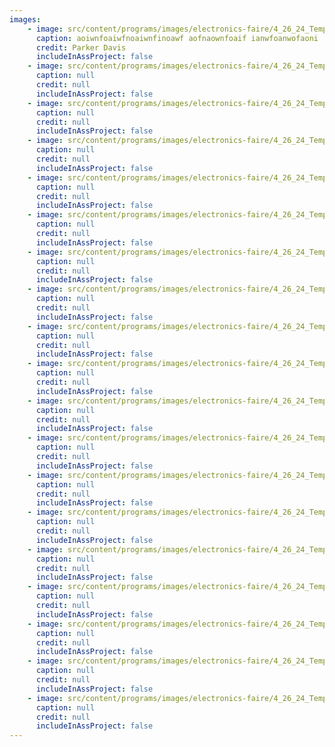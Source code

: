 ```yaml
---
images:
    - image: src/content/programs/images/electronics-faire/4_26_24_Temple_Electronics_Fair_039_A.jpg
      caption: aoiwnfoaiwfnoaiwnfinoawf aofnaownfoaif ianwfoanwofaoni
      credit: Parker Davis
      includeInAssProject: false
    - image: src/content/programs/images/electronics-faire/4_26_24_Temple_Electronics_Fair_109_A.jpg
      caption: null
      credit: null
      includeInAssProject: false
    - image: src/content/programs/images/electronics-faire/4_26_24_Temple_Electronics_Fair_110_A.jpg
      caption: null
      credit: null
      includeInAssProject: false
    - image: src/content/programs/images/electronics-faire/4_26_24_Temple_Electronics_Fair_112_A.jpg
      caption: null
      credit: null
      includeInAssProject: false
    - image: src/content/programs/images/electronics-faire/4_26_24_Temple_Electronics_Fair_113_A.jpg
      caption: null
      credit: null
      includeInAssProject: false
    - image: src/content/programs/images/electronics-faire/4_26_24_Temple_Electronics_Fair_114_A.jpg
      caption: null
      credit: null
      includeInAssProject: false
    - image: src/content/programs/images/electronics-faire/4_26_24_Temple_Electronics_Fair_115_A.jpg
      caption: null
      credit: null
      includeInAssProject: false
    - image: src/content/programs/images/electronics-faire/4_26_24_Temple_Electronics_Fair_116_A.jpg
      caption: null
      credit: null
      includeInAssProject: false
    - image: src/content/programs/images/electronics-faire/4_26_24_Temple_Electronics_Fair_117_A.jpg
      caption: null
      credit: null
      includeInAssProject: false
    - image: src/content/programs/images/electronics-faire/4_26_24_Temple_Electronics_Fair_118_A.jpg
      caption: null
      credit: null
      includeInAssProject: false
    - image: src/content/programs/images/electronics-faire/4_26_24_Temple_Electronics_Fair_119_A.jpg
      caption: null
      credit: null
      includeInAssProject: false
    - image: src/content/programs/images/electronics-faire/4_26_24_Temple_Electronics_Fair_120_A.jpg
      caption: null
      credit: null
      includeInAssProject: false
    - image: src/content/programs/images/electronics-faire/4_26_24_Temple_Electronics_Fair_121_A.jpg
      caption: null
      credit: null
      includeInAssProject: false
    - image: src/content/programs/images/electronics-faire/4_26_24_Temple_Electronics_Fair_122_A.jpg
      caption: null
      credit: null
      includeInAssProject: false
    - image: src/content/programs/images/electronics-faire/4_26_24_Temple_Electronics_Fair_123_A.jpg
      caption: null
      credit: null
      includeInAssProject: false
    - image: src/content/programs/images/electronics-faire/4_26_24_Temple_Electronics_Fair_124_A.jpg
      caption: null
      credit: null
      includeInAssProject: false
    - image: src/content/programs/images/electronics-faire/4_26_24_Temple_Electronics_Fair_125_A.jpg
      caption: null
      credit: null
      includeInAssProject: false
    - image: src/content/programs/images/electronics-faire/4_26_24_Temple_Electronics_Fair_126_A.jpg
      caption: null
      credit: null
      includeInAssProject: false
    - image: src/content/programs/images/electronics-faire/4_26_24_Temple_Electronics_Fair_128_A.jpg
      caption: null
      credit: null
      includeInAssProject: false
---
```

